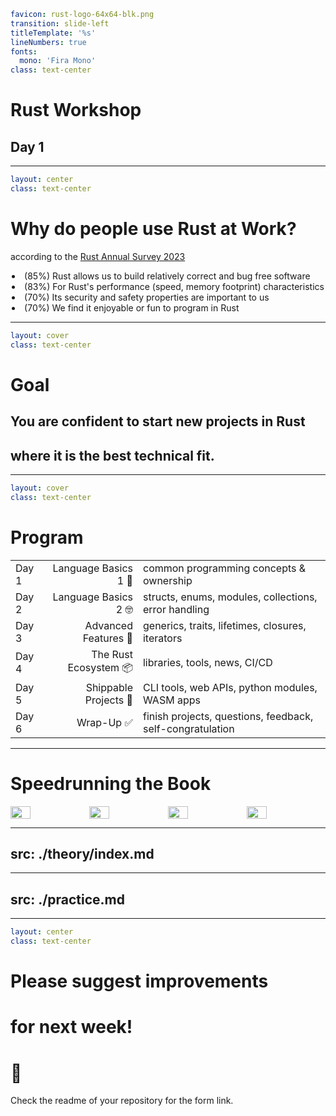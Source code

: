 ```yaml
favicon: rust-logo-64x64-blk.png
transition: slide-left
titleTemplate: '%s'
lineNumbers: true
fonts:
  mono: 'Fira Mono'
class: text-center
```

# Rust Workshop

## Day 1

---

```yaml
layout: center
class: text-center
```

# Why do people use Rust <Orange>at Work</Orange>?

according to the [Rust Annual Survey 2023](https://blog.rust-lang.org/2024/02/19/2023-Rust-Annual-Survey-2023-results.html)

<div style="display: flex">
  <div style="flex-grow: 1"></div>
  <div style="text-align: left">
    <li>(85%) Rust allows us to build relatively correct and bug free software</li>
    <li>(83%) For Rust's performance (speed, memory footprint) characteristics</li>
    <li>(70%) Its security and safety properties are important to us</li>
    <li>(70%) We find it enjoyable or fun to program in Rust</li>
  </div>
  <div style="flex-grow: 1"></div>
</div>

---

```yaml
layout: cover
class: text-center
```

# Goal

## You are <Orange>confident</Orange> to start new projects in Rust
## where it is the best technical fit.

---

```yaml
layout: cover
class: text-center
```

# Program

<div></div> <!-- prevent subheading -->

|       |                       |                                                           |
| :---- | --------------------: | :-------------------------------------------------------- |
| Day 1 |  Language Basics 1 🤔 | common programming concepts & ownership                   |
| Day 2 |  Language Basics 2 🤓 | structs, enums, modules, collections, error handling      |
| Day 3 |  Advanced Features 🤯 | generics, traits, lifetimes, closures, iterators          |
| Day 4 | The Rust Ecosystem 📦 | libraries, tools, news, CI/CD                             |
| Day 5 | Shippable Projects 🚀 | CLI tools, web APIs, python modules, WASM apps            |
| Day 6 |            Wrap-Up ✅ | finish projects, questions, feedback, self-congratulation |

---

# Speedrunning the Book

<div style="display: flex; flex-direction: row">
<img src="/book_toc_1.png" style="width: 25%; height: 1%"/>
<img src="/book_toc_2.png" style="width: 25%; height: 1%"/>
<img src="/book_toc_3.png" style="width: 25%; height: 1%"/>
<img src="/book_toc_4.png" style="width: 25%; height: 1%"/>
</div>

<div
    class="border-2 border-orange-400 absolute top-42 left-14 w-217px h-141px"
></div>
<div
    class="border-2 border-lime-400 absolute top-310px left-14 w-217px h-200px"
></div>
<div
    class="border-2 border-lime-400 absolute top-97px left-275px w-217px h-112px"
></div>
<div
    class="border-2 border-fuchsia-400 absolute top-210px left-275px w-217px h-56px"
></div>
<div
    class="border-2 border-fuchsia-400 absolute top-421px left-275px w-217px h-72px"
></div>

---
src: ./theory/index.md
---

---
src: ./practice.md
---

---

```yaml
layout: center
class: text-center
```

# Please suggest improvements
# for next week!
# 🦀

Check the readme of your repository for the form link.
